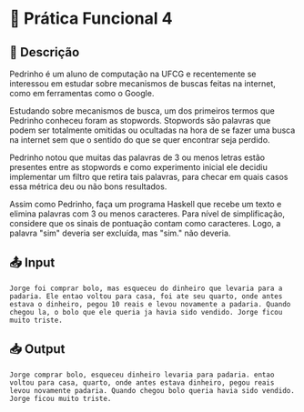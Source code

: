 # 📜 Prática Funcional 4

## 📝 Descrição

Pedrinho é um aluno de computação na UFCG e recentemente se interessou em estudar sobre mecanismos de buscas feitas na internet, como em ferramentas como o Google.

Estudando sobre mecanismos de busca, um dos primeiros termos que Pedrinho conheceu foram as stopwords. Stopwords são palavras que podem ser totalmente omitidas ou ocultadas na hora de se fazer uma busca na internet sem que o sentido do que se quer encontrar seja perdido.

Pedrinho notou que muitas das palavras de 3 ou menos letras estão presentes entre as stopwords e como experimento inicial ele decidiu implementar um filtro que retira tais palavras, para checar em quais casos essa métrica deu ou não bons resultados.

Assim como Pedrinho, faça um programa Haskell que recebe um texto e elimina palavras com 3 ou menos caracteres. Para nível de simplificação, considere que os sinais de pontuação contam como caracteres. Logo, a palavra "sim" deveria ser excluída, mas "sim." não deveria.

## 📤 Input

```
Jorge foi comprar bolo, mas esqueceu do dinheiro que levaria para a padaria. Ele entao voltou para casa, foi ate seu quarto, onde antes estava o dinheiro, pegou 10 reais e levou novamente a padaria. Quando chegou la, o bolo que ele queria ja havia sido vendido. Jorge ficou muito triste.
```

## 📥 Output

```
Jorge comprar bolo, esqueceu dinheiro levaria para padaria. entao voltou para casa, quarto, onde antes estava dinheiro, pegou reais levou novamente padaria. Quando chegou bolo queria havia sido vendido. Jorge ficou muito triste.
```
